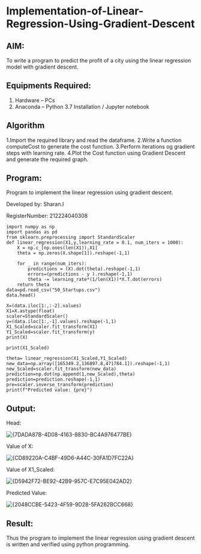 # Implementation-of-Linear-Regression-Using-Gradient-Descent

## AIM:
To write a program to predict the profit of a city using the linear regression model with gradient descent.

## Equipments Required:
1. Hardware – PCs
2. Anaconda – Python 3.7 Installation / Jupyter notebook

## Algorithm
1.Import the required library and read the dataframe.
2.Write a function computeCost to generate the cost function.
3.Perform iterations og gradient steps with learning rate.
4.Plot the Cost function using Gradient Descent and generate the required graph. 
## Program:

Program to implement the linear regression using gradient descent.

Developed by: Sharan.I

RegisterNumber: 212224040308
```
import numpy as np
import pandas as pd
from sklearn.preprocessing import StandardScaler
def linear_regression(X1,y,learning_rate = 0.1, num_iters = 1000):
    X = np.c_[np.ones(len(X1)),X1]
    theta = np.zeros(X.shape[1]).reshape(-1,1)
    
    for _ in range(num_iters):
        predictions = (X).dot(theta).reshape(-1,1)
        errors=(predictions - y ).reshape(-1,1)
        theta -= learning_rate*(1/len(X1))*X.T.dot(errors)
    return theta
data=pd.read_csv("50_Startups.csv")
data.head()

X=(data.iloc[1:,:-2].values)
X1=X.astype(float)
scaler=StandardScaler()
y=(data.iloc[1:,-1].values).reshape(-1,1)
X1_Scaled=scaler.fit_transform(X1)
Y1_Scaled=scaler.fit_transform(y)
print(X)

print(X1_Scaled)

theta= linear_regression(X1_Scaled,Y1_Scaled)
new_data=np.array([165349.2,136897.8,471784.1]).reshape(-1,1)
new_Scaled=scaler.fit_transform(new_data)
prediction=np.dot(np.append(1,new_Scaled),theta)
prediction=prediction.reshape(-1,1)
pre=scaler.inverse_transform(prediction)
print(f"Predicted value: {pre}")

```
## Output:
Head:

![{7DADA87B-4D08-4163-8830-BC4A976477BE}](https://github.com/user-attachments/assets/f61785a9-9726-401b-945b-7096120e2269)

Value of X:

![{CD89220A-C4BF-49D6-A44C-30FA1D7FC22A}](https://github.com/user-attachments/assets/e5a26bff-c5c2-4882-b209-adadd138db90)

Value of X1_Scaled:

![{D5942F72-BE92-42B9-957C-E7C95E042AD2}](https://github.com/user-attachments/assets/2da135d7-dfbd-4866-a3b6-68422982f8f2)

Predicted Value:

![{2048CCBE-5423-4F59-9D28-5FA262BCC668}](https://github.com/user-attachments/assets/1a4bca30-e9b2-494a-8bda-4da78b8f38db)

## Result:
Thus the program to implement the linear regression using gradient descent is written and verified using python programming.
